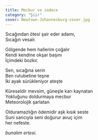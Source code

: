 ```yaml
---
title: Mecbur ve sadece
category: "Şiir"
cover: Newtown-Johannesburg-cover.jpg
---
```


Sıcağından ötesi şair eder adamı,<br/>
Sıcağın vesair.<br/>

Gölgende hem hallerim çoğalır<br/>
Kendi kendine okşar başını<br/>
İçimdeki bozkır.<br/>

Sen, sıcağına serin<br/>
Ben rutubetine teşne<br/>
İki ayak sürükleniyor ateşte<br/>

Küreseldir mevsim, güneşle karı kaynatan<br/>
Yokluğunu doldurmaya mecbur<br/>
Meteorolojik şarlatan<br/>

Olduramazlığın ödemidir aşk kısık seste<br/>
Suni sancıyla seni doğurur avuç içim<br/>
her nefeste.<br/>

<!-- prettier-ignore-->
*bunalım ertesi.*<br/>
